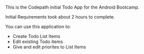 This is the Codepath initial Todo App for the Android Bootcamp. 

Initial Requirements took about 2 hours to complete.

You can use this application to:
- Create Todo List Items
- Edit existing Todo items
- Give and edit priorites to List Items
